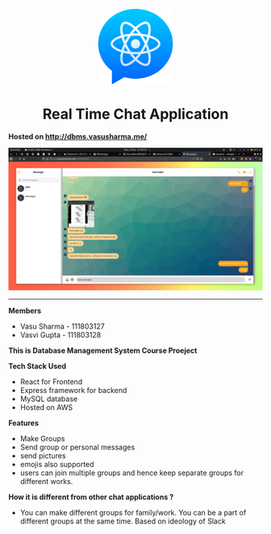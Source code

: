 <p align="center">
  <img src="./public/react-messenger.svg" height="150px" />
  <h1 align="center">Real Time Chat Application</h1>  
</p>

**Hosted on http://dbms.vasusharma.me/**
<p align="center">
  <img src="./screenshots/Screenshot from 2020-11-02 14-30-31.png" />
</p>

<hr />

**Members** 

 - Vasu Sharma - 111803127  
 - Vasvi Gupta - 111803128
 
 __This is Database Management System Course Proeject__
 
 **Tech Stack Used**
 
 - React for Frontend
 - Express framework for backend
 - MySQL database
 - Hosted on AWS
 
 
 **Features**
 

  - Make Groups
  - Send group or personal messages
  - send pictures
  - emojis also supported
  - users can join multiple groups and hence keep separate groups for different works.

**How it is different from other chat applications ?** 
 
  - You can make different groups for family/work. You can be a part of different groups at the same time. Based on ideology of Slack
